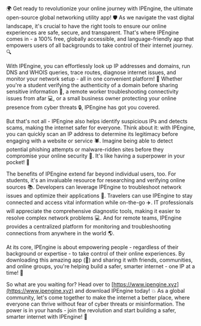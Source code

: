 🌍 Get ready to revolutionize your online journey with IPEngine, the ultimate open-source global networking utility app! 🛡️ As we navigate the vast digital landscape, it's crucial to have the right tools to ensure our online experiences are safe, secure, and transparent. That's where IPEngine comes in - a 100% free, globally accessible, and language-friendly app that empowers users of all backgrounds to take control of their internet journey. 🔍

With IPEngine, you can effortlessly look up IP addresses and domains, run DNS and WHOIS queries, trace routes, diagnose internet issues, and monitor your network setup - all in one convenient platform! 📡 Whether you're a student verifying the authenticity of a domain before sharing sensitive information 🤔, a remote worker troubleshooting connectivity issues from afar 💻, or a small business owner protecting your online presence from cyber threats 🔒, IPEngine has got you covered.

But that's not all - IPEngine also helps identify suspicious IPs and detects scams, making the internet safer for everyone. Think about it: with IPEngine, you can quickly scan an IP address to determine its legitimacy before engaging with a website or service 🕷️. Imagine being able to detect potential phishing attempts or malware-ridden sites before they compromise your online security 💪. It's like having a superpower in your pocket! 🔮

The benefits of IPEngine extend far beyond individual users, too. For students, it's an invaluable resource for researching and verifying online sources 📚. Developers can leverage IPEngine to troubleshoot network issues and optimize their applications 🚀. Travelers can use IPEngine to stay connected and access vital information while on-the-go ✈️. IT professionals will appreciate the comprehensive diagnostic tools, making it easier to resolve complex network problems 💻. And for remote teams, IPEngine provides a centralized platform for monitoring and troubleshooting connections from anywhere in the world 🌎.

At its core, IPEngine is about empowering people - regardless of their background or expertise - to take control of their online experiences. By downloading this amazing app (📲) and sharing it with friends, communities, and online groups, you're helping build a safer, smarter internet - one IP at a time! 🌈

So what are you waiting for? Head over to [https://www.ipengine.xyz](https://www.ipengine.xyz) and download IPEngine today! 💥 As a global community, let's come together to make the internet a better place, where everyone can thrive without fear of cyber threats or misinformation. The power is in your hands - join the revolution and start building a safer, smarter internet with IPEngine! 🚀